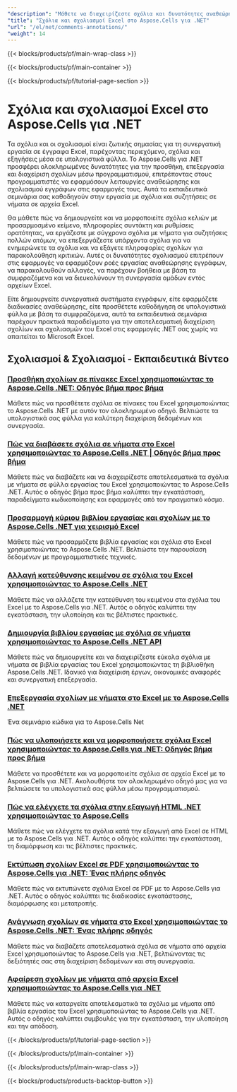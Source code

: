 ```yaml
---
"description": "Μάθετε να διαχειρίζεστε σχόλια και δυνατότητες αναθεώρησης του Excel με το Aspose.Cells για .NET μέσω αναλυτικών οδηγών βήμα προς βήμα για βελτιωμένη συνεργασία σε έγγραφα."
"title": "Σχόλια και σχολιασμοί Excel στο Aspose.Cells για .NET"
"url": "/el/net/comments-annotations/"
"weight": 14
---
```


{{< blocks/products/pf/main-wrap-class >}}

{{< blocks/products/pf/main-container >}}

{{< blocks/products/pf/tutorial-page-section >}}


# Σχόλια και σχολιασμοί Excel στο Aspose.Cells για .NET

Τα σχόλια και οι σχολιασμοί είναι ζωτικής σημασίας για τη συνεργατική εργασία σε έγγραφα Excel, παρέχοντας περιεχόμενο, σχόλια και εξηγήσεις μέσα σε υπολογιστικά φύλλα. Το Aspose.Cells για .NET προσφέρει ολοκληρωμένες δυνατότητες για την προσθήκη, επεξεργασία και διαχείριση σχολίων μέσω προγραμματισμού, επιτρέποντας στους προγραμματιστές να εφαρμόσουν λειτουργίες αναθεώρησης και σχολιασμού εγγράφων στις εφαρμογές τους. Αυτά τα εκπαιδευτικά σεμινάρια σας καθοδηγούν στην εργασία με σχόλια και συζητήσεις σε νήματα σε αρχεία Excel.

Θα μάθετε πώς να δημιουργείτε και να μορφοποιείτε σχόλια κελιών με προσαρμοσμένο κείμενο, πληροφορίες συντάκτη και ρυθμίσεις ορατότητας, να εργάζεστε με σύγχρονα σχόλια με νήματα για συζητήσεις πολλών ατόμων, να επεξεργάζεστε υπάρχοντα σχόλια για να ενημερώνετε τα σχόλια και να εξάγετε πληροφορίες σχολίων για παρακολούθηση κριτικών. Αυτές οι δυνατότητες σχολιασμού επιτρέπουν στις εφαρμογές να εφαρμόζουν ροές εργασίας αναθεώρησης εγγράφων, να παρακολουθούν αλλαγές, να παρέχουν βοήθεια με βάση τα συμφραζόμενα και να διευκολύνουν τη συνεργασία ομάδων εντός αρχείων Excel.

Είτε δημιουργείτε συνεργατικά συστήματα εγγράφων, είτε εφαρμόζετε διαδικασίες αναθεώρησης, είτε προσθέτετε καθοδήγηση σε υπολογιστικά φύλλα με βάση τα συμφραζόμενα, αυτά τα εκπαιδευτικά σεμινάρια παρέχουν πρακτικά παραδείγματα για την αποτελεσματική διαχείριση σχολίων και σχολιασμών του Excel στις εφαρμογές .NET σας χωρίς να απαιτείται το Microsoft Excel.


## Σχολιασμοί & Σχολιασμοί - Εκπαιδευτικά Βίντεο
### [Προσθήκη σχολίων σε πίνακες Excel χρησιμοποιώντας το Aspose.Cells .NET: Οδηγός βήμα προς βήμα](./aspose-cells-net-add-comments-excel-tables)
Μάθετε πώς να προσθέτετε σχόλια σε πίνακες του Excel χρησιμοποιώντας το Aspose.Cells .NET με αυτόν τον ολοκληρωμένο οδηγό. Βελτιώστε τα υπολογιστικά σας φύλλα για καλύτερη διαχείριση δεδομένων και συνεργασία.

### [Πώς να διαβάσετε σχόλια σε νήματα στο Excel χρησιμοποιώντας το Aspose.Cells .NET | Οδηγός βήμα προς βήμα](./aspose-cells-net-read-threaded-comments-excel)
Μάθετε πώς να διαβάζετε και να διαχειρίζεστε αποτελεσματικά τα σχόλια με νήματα σε φύλλα εργασίας του Excel χρησιμοποιώντας το Aspose.Cells .NET. Αυτός ο οδηγός βήμα προς βήμα καλύπτει την εγκατάσταση, παραδείγματα κωδικοποίησης και εφαρμογές από τον πραγματικό κόσμο.

### [Προσαρμογή κύριου βιβλίου εργασίας και σχολίων με το Aspose.Cells .NET για χειρισμό Excel](./aspose-cells-net-workbook-comment-customization)
Μάθετε πώς να προσαρμόζετε βιβλία εργασίας και σχόλια στο Excel χρησιμοποιώντας το Aspose.Cells .NET. Βελτιώστε την παρουσίαση δεδομένων με προγραμματιστικές τεχνικές.

### [Αλλαγή κατεύθυνσης κειμένου σε σχόλια του Excel χρησιμοποιώντας το Aspose.Cells .NET](./change-text-direction-excel-comments-aspose-cells-net)
Μάθετε πώς να αλλάζετε την κατεύθυνση του κειμένου στα σχόλια του Excel με το Aspose.Cells για .NET. Αυτός ο οδηγός καλύπτει την εγκατάσταση, την υλοποίηση και τις βέλτιστες πρακτικές.

### [Δημιουργία βιβλίου εργασίας με σχόλια σε νήματα χρησιμοποιώντας το Aspose.Cells .NET API](./create-excel-workbook-threaded-comments-aspose-cells-net)
Μάθετε πώς να δημιουργείτε και να διαχειρίζεστε εύκολα σχόλια με νήματα σε βιβλία εργασίας του Excel χρησιμοποιώντας τη βιβλιοθήκη Aspose.Cells .NET. Ιδανικό για διαχείριση έργων, οικονομικές αναφορές και συνεργατική επεξεργασία.

### [Επεξεργασία σχολίων με νήματα στο Excel με το Aspose.Cells .NET](./edit-excel-threaded-comments-aspose-cells-net)
Ένα σεμινάριο κώδικα για το Aspose.Cells Net

### [Πώς να υλοποιήσετε και να μορφοποιήσετε σχόλια Excel χρησιμοποιώντας το Aspose.Cells για .NET: Οδηγός βήμα προς βήμα](./implement-format-excel-comments-aspose-cells-net)
Μάθετε να προσθέτετε και να μορφοποιείτε σχόλια σε αρχεία Excel με το Aspose.Cells για .NET. Ακολουθήστε τον ολοκληρωμένο οδηγό μας για να βελτιώσετε τα υπολογιστικά σας φύλλα μέσω προγραμματισμού.

### [Πώς να ελέγχετε τα σχόλια στην εξαγωγή HTML .NET χρησιμοποιώντας το Aspose.Cells](./net-html-export-comment-control-aspose-cells)
Μάθετε πώς να ελέγχετε τα σχόλια κατά την εξαγωγή από Excel σε HTML με το Aspose.Cells για .NET. Αυτός ο οδηγός καλύπτει την εγκατάσταση, τη διαμόρφωση και τις βέλτιστες πρακτικές.

### [Εκτύπωση σχολίων Excel σε PDF χρησιμοποιώντας το Aspose.Cells για .NET: Ένας πλήρης οδηγός](./print-excel-comments-pdf-aspose-cells-net)
Μάθετε πώς να εκτυπώνετε σχόλια Excel σε PDF με το Aspose.Cells για .NET. Αυτός ο οδηγός καλύπτει τις διαδικασίες εγκατάστασης, διαμόρφωσης και μετατροπής.

### [Ανάγνωση σχολίων σε νήματα στο Excel χρησιμοποιώντας το Aspose.Cells .NET: Ένας πλήρης οδηγός](./read-threaded-comments-excel-aspose-cells-dotnet)
Μάθετε πώς να διαβάζετε αποτελεσματικά σχόλια σε νήματα από αρχεία Excel χρησιμοποιώντας το Aspose.Cells για .NET, βελτιώνοντας τις δεξιότητές σας στη διαχείριση δεδομένων και στη συνεργασία.

### [Αφαίρεση σχολίων με νήματα από αρχεία Excel χρησιμοποιώντας το Aspose.Cells για .NET](./remove-threaded-comments-aspose-cells-net)
Μάθετε πώς να καταργείτε αποτελεσματικά τα σχόλια με νήματα από βιβλία εργασίας του Excel χρησιμοποιώντας το Aspose.Cells για .NET. Αυτός ο οδηγός καλύπτει συμβουλές για την εγκατάσταση, την υλοποίηση και την απόδοση.



{{< /blocks/products/pf/tutorial-page-section >}}

{{< /blocks/products/pf/main-container >}}

{{< /blocks/products/pf/main-wrap-class >}}

{{< blocks/products/products-backtop-button >}}